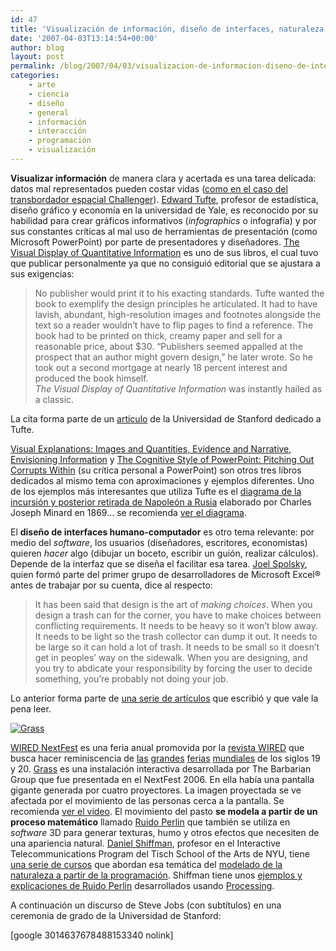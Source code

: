 ```yaml
---
id: 47
title: 'Visualización de información, diseño de interfaces, naturaleza y código'
date: '2007-04-03T13:14:54+00:00'
author: blog
layout: post
permalink: /blog/2007/04/03/visualizacion-de-informacion-diseno-de-interfaces-naturaleza-y-codigo/
categories:
    - arte
    - ciencia
    - diseño
    - general
    - información
    - interacción
    - programación
    - visualización
---
```


**Visualizar información** de manera clara y acertada es una tarea delicada: datos mal representados pueden costar vidas ([como en el caso del transbordador espacial Challenger](http://www.asktog.com/books/challengerExerpt.html "The Challenger: An Information Disaster")). [Edward Tufte](http://www.edwardtufte.com/ "sitio web personal"), profesor de estadística, diseño gráfico y economía en la universidad de Yale, es reconocido por su habilidad para crear gráficos informativos (*infographics* o infografía) y por sus constantes crí­ticas al mal uso de herramientas de presentación (como Microsoft PowerPoint) por parte de presentadores y diseñadores. [The Visual Display of Quantitative Information](http://www.amazon.com/gp/product/0961392142/102-4171447-4860126?ie=UTF8&tag=maurigiral-20&linkCode=xm2&camp=1789&creativeASIN=0961392142) es uno de sus libros, el cual tuvo que publicar personalmente ya que no consiguió editorial que se ajustara a sus exigencias:

> No publisher would print it to his exacting standards. Tufte wanted the book to exemplify the design principles he articulated. It had to have lavish, abundant, high-resolution images and footnotes alongside the text so a reader wouldn’t have to flip pages to find a reference. The book had to be printed on thick, creamy paper and sell for a reasonable price, about $30. “Publishers seemed appalled at the prospect that an author might govern design,” he later wrote. So he took out a second mortgage at nearly 18 percent interest and produced the book himself.  
> *The Visual Display of Quantitative Information* was instantly hailed as a classic.

La cita forma parte de un [artí­culo](http://www.stanfordalumni.org/news/magazine/2007/marapr/features/tufte.html) de la Universidad de Stanford dedicado a Tufte.

[Visual Explanations: Images and Quantities, Evidence and Narrative](http://www.amazon.com/gp/product/0961392126/102-4171447-4860126?ie=UTF8&tag=maurigiral-20&linkCode=xm2&camp=1789&creativeASIN=0961392126), [Envisioning Information](http://www.amazon.com/gp/product/0961392118/102-4171447-4860126?ie=UTF8&tag=maurigiral-20&linkCode=xm2&camp=1789&creativeASIN=0961392118) y [The Cognitive Style of PowerPoint: Pitching Out Corrupts Within](http://www.amazon.com/gp/product/0961392169/102-4171447-4860126?ie=UTF8&tag=maurigiral-20&linkCode=xm2&camp=1789&creativeASIN=0961392169) (su crí­tica personal a PowerPoint) son otros tres libros dedicados al mismo tema con aproximaciones y ejemplos diferentes. Uno de los ejemplos más interesantes que utiliza Tufte es el [diagrama de la incursión y posterior retirada de Napoleón a Rusia](http://www.edwardtufte.com/tufte/minard) elaborado por Charles Joseph Minard en 1869… se recomienda [ver el diagrama](http://www.edwardtufte.com/tufte/minard).

El **diseño de interfaces humano-computador** es otro tema relevante: por medio del *software*, los usuarios (diseñadores, escritores, economistas) quieren *hacer* algo (dibujar un boceto, escribir un guión, realizar cálculos). Depende de la interfaz que se diseña el facilitar esa tarea. [Joel Spolsky](http://www.joelonsoftware.com/ "sitio web personal"), quien formó parte del primer grupo de desarrolladores de Microsoft Excel® antes de trabajar por su cuenta, dice al respecto:

> It has been said that design is the art of *making choices*. When you design a trash can for the corner, you have to make choices between conflicting requirements. It needs to be heavy so it won’t blow away. It needs to be light so the trash collector can dump it out. It needs to be large so it can hold a lot of trash. It needs to be small so it doesn’t get in peoples’ way on the sidewalk. When you are designing, and you try to abdicate your responsibility by forcing the user to decide something, you’re probably not doing your job.

Lo anterior forma parte de [una serie de artí­culos](http://www.joelonsoftware.com/uibook/chapters/fog0000000059.html "User Interface Design for Programmers") que escribió y que vale la pena leer.

[![Grass](//www.mauriciogiraldo.com/blog/wp-content/uploads/2007/04/grass.jpg)](http://portfolio.barbariangroup.com/nextfest/video.html)

[WIRED NextFest](http://www.nextfest.net/) es una feria anual promovida por la [revista WIRED](http://www.wired.com/ "sitio web Wired") que busca hacer reminiscencia de [las](http://en.wikipedia.org/wiki/Centennial_Exposition "1876 Philadelphia") [grandes](http://en.wikipedia.org/wiki/World%27s_Columbian_Exposition "1893 Chicago") [ferias](http://en.wikipedia.org/wiki/Exposition_Universelle_%281900%29 "1900 Paris") [mundiales](http://www.e-architect.co.uk/barcelona/barcelona_pavilion_photos.htm "1929 Barcelona") de los siglos 19 y 20. [Grass](http://portfolio.barbariangroup.com/nextfest/index.html) es una instalación interactiva desarrollada por The Barbarian Group que fue presentada en el NextFest 2006. En ella habí­a una pantalla gigante generada por cuatro proyectores. La imagen proyectada se ve afectada por el movimiento de las personas cerca a la pantalla. Se recomienda [ver el video](http://portfolio.barbariangroup.com/nextfest/video.html). El movimiento del pasto **se modela a partir de un proceso matemático** llamado [Ruido Perlin](http://en.wikipedia.org/wiki/Perlin_noise "Ruido Perlin en Wikipedia (inglés)") que también se utiliza en *software* 3D para generar texturas, humo y otros efectos que necesiten de una apariencia natural. [Daniel Shiffman](http://www.shiffman.net/ "sitio web personal"), profesor en el Interactive Telecommunications Program del Tisch School of the Arts de NYU, tiene [una serie de cursos](http://www.shiffman.net/teaching/ "cursos de Daniel Shiffman en ITP") que abordan esa temática del [modelado de la naturaleza a partir de la programación](http://www.shiffman.net/teaching/nature "The Nature of Code"). Shiffman tiene unos [ejemplos y explicaciones de Ruido Perlin](http://www.shiffman.net/teaching/nature/week-1/ "ejemplos de números aleatorios, probabilidad y ruido Perlin") desarrollados usando [Processing](http://www.processing.org/ "sitio web Processing").

A continuación un discurso de Steve Jobs (con subtí­tulos) en una ceremonia de grado de la Universidad de Stanford:

\[google 3014637678488153340 nolink\]